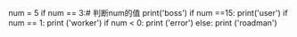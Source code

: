 num = 5
if num == 3:# 判断num的值
    print('boss')
if num ==15:
    print('user')
if num == 1:
    print ('worker')
if num < 0:
    print ('error')
else:
    print ('roadman')
